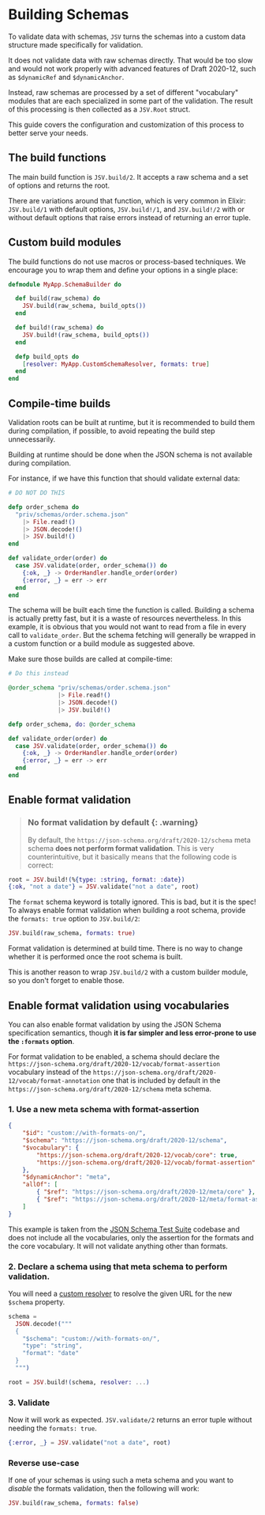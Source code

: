 # Building Schemas

To validate data with schemas, `JSV` turns the schemas into a custom data
structure made specifically for validation.

It does not validate data with raw schemas directly. That would be too slow and
would not work properly with advanced features of Draft 2020-12, such as
`$dynamicRef` and `$dynamicAnchor`.

Instead, raw schemas are processed by a set of different "vocabulary" modules
that are each specialized in some part of the validation. The result of this
processing is then collected as a `JSV.Root` struct.

This guide covers the configuration and customization of this process to better
serve your needs.


## The build functions

The main build function is `JSV.build/2`. It accepts a raw schema and a set of
options and returns the root.

There are variations around that function, which is very common in Elixir:
`JSV.build/1` with default options, `JSV.build!/1`, and `JSV.build!/2` with or
without default options that raise errors instead of returning an error tuple.


## Custom build modules

The build functions do not use macros or process-based techniques. We
encourage you to wrap them and define your options in a single place:

```elixir
defmodule MyApp.SchemaBuilder do

  def build(raw_schema) do
    JSV.build(raw_schema, build_opts())
  end

  def build!(raw_schema) do
    JSV.build!(raw_schema, build_opts())
  end

  defp build_opts do
    [resolver: MyApp.CustomSchemaResolver, formats: true]
  end
end
```


## Compile-time builds

Validation roots can be built at runtime, but it is recommended to build them
during compilation, if possible, to avoid repeating the build step unnecessarily.

Building at runtime should be done when the JSON schema is not available during
compilation.

For instance, if we have this function that should validate external data:

```elixir
# DO NOT DO THIS

defp order_schema do
  "priv/schemas/order.schema.json"
    |> File.read!()
    |> JSON.decode!()
    |> JSV.build!()
end

def validate_order(order) do
  case JSV.validate(order, order_schema()) do
    {:ok, _} -> OrderHandler.handle_order(order)
    {:error, _} = err -> err
  end
end
```

The schema will be built each time the function is called. Building a schema is
actually pretty fast, but it is a waste of resources nevertheless. In this
example, it is obvious that you would not want to read from a file in every call
to `validate_order`. But the schema fetching will generally be wrapped in a
custom function or a build module as suggested above.

Make sure those builds are called at compile-time:

```elixir
# Do this instead

@order_schema "priv/schemas/order.schema.json"
              |> File.read!()
              |> JSON.decode!()
              |> JSV.build!()

defp order_schema, do: @order_schema

def validate_order(order) do
  case JSV.validate(order, order_schema()) do
    {:ok, _} -> OrderHandler.handle_order(order)
    {:error, _} = err -> err
  end
end
```


## Enable format validation

> ### No format validation by default {: .warning}
> By default, the `https://json-schema.org/draft/2020-12/schema` meta schema
> **does not perform format validation**. This is very counterintuitive, but it
> basically means that the following code is correct:

```elixir
root = JSV.build!(%{type: :string, format: :date})
{:ok, "not a date"} = JSV.validate("not a date", root)
```

The `format` schema keyword is totally ignored. This is bad, but it is the spec!
To always enable format validation when building a root schema, provide the
`formats: true` option to `JSV.build/2`:

```elixir
JSV.build(raw_schema, formats: true)
```

Format validation is determined at build time. There is no way to change whether
it is performed once the root schema is built.

This is another reason to wrap `JSV.build/2` with a custom builder module, so
you don't forget to enable those.


## Enable format validation using vocabularies

You can also enable format validation by using the JSON Schema specification
semantics, though **it is far simpler and less error-prone to use the `:formats`
option**.

For format validation to be enabled, a schema should declare the
`https://json-schema.org/draft/2020-12/vocab/format-assertion` vocabulary
instead of the `https://json-schema.org/draft/2020-12/vocab/format-annotation`
one that is included by default in the
`https://json-schema.org/draft/2020-12/schema` meta schema.


### 1. Use a new meta schema with format-assertion

```json
{
    "$id": "custom://with-formats-on/",
    "$schema": "https://json-schema.org/draft/2020-12/schema",
    "$vocabulary": {
        "https://json-schema.org/draft/2020-12/vocab/core": true,
        "https://json-schema.org/draft/2020-12/vocab/format-assertion": true
    },
    "$dynamicAnchor": "meta",
    "allOf": [
        { "$ref": "https://json-schema.org/draft/2020-12/meta/core" },
        { "$ref": "https://json-schema.org/draft/2020-12/meta/format-assertion" }
    ]
}
```

This example is taken from the [JSON Schema Test
Suite](https://github.com/json-schema-org/JSON-Schema-Test-Suite) codebase and
does not include all the vocabularies, only the assertion for the formats and
the core vocabulary. It will not validate anything other than formats.


### 2. Declare a schema using that meta schema to perform validation.

You will need a [custom resolver](guides/build/resolvers.md) to resolve the
given URL for the new `$schema` property.

```elixir
schema =
  JSON.decode!("""
  {
    "$schema": "custom://with-formats-on/",
    "type": "string",
    "format": "date"
  }
  """)

root = JSV.build!(schema, resolver: ...)
```


### 3. Validate

Now it will work as expected. `JSV.validate/2` returns an error tuple without
needing the `formats: true`.

```elixir
{:error, _} = JSV.validate("not a date", root)
```


### Reverse use-case

If one of your schemas is using such a meta schema and you want to _disable_ the
formats validation, then the following will work:

```elixir
JSV.build(raw_schema, formats: false)
```








